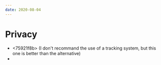 ```yaml
---
date: 2020-08-04
---
```


# Privacy

* <75921f8b> (I don't recommand the use of a tracking system, but this one is
  better than the alternative)
* <cff481d1>
